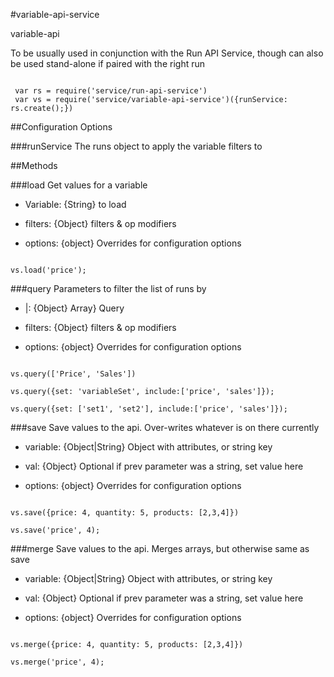 

#variable-api-service

<!-- module desc -->

variable-api

To be usually used in conjunction with the Run API Service, though can also be used stand-alone if paired with the right run

```
 
 var rs = require('service/run-api-service')
 var vs = require('service/variable-api-service')({runService: rs.create();})

```

##Configuration Options

###runService
The runs object to apply the variable filters to

##Methods

###load
Get values for a variable

- Variable: {String} to load

- filters: {Object} filters & op modifiers

- options: {object} Overrides for configuration options

````

vs.load('price');

````

###query
Parameters to filter the list of runs by

- |: {Object} Array} Query

- filters: {Object} filters & op modifiers

- options: {object} Overrides for configuration options

````

vs.query(['Price', 'Sales'])

vs.query({set: 'variableSet', include:['price', 'sales']});

vs.query({set: ['set1', 'set2'], include:['price', 'sales']});

````

###save
Save values to the api. Over-writes whatever is on there currently

- variable: {Object|String} Object with attributes, or string key

- val: {Object} Optional if prev parameter was a string, set value here

- options: {object} Overrides for configuration options

````

vs.save({price: 4, quantity: 5, products: [2,3,4]})

vs.save('price', 4);

````

###merge
Save values to the api. Merges arrays, but otherwise same as save

- variable: {Object|String} Object with attributes, or string key

- val: {Object} Optional if prev parameter was a string, set value here

- options: {object} Overrides for configuration options

````

vs.merge({price: 4, quantity: 5, products: [2,3,4]})

vs.merge('price', 4);

````

